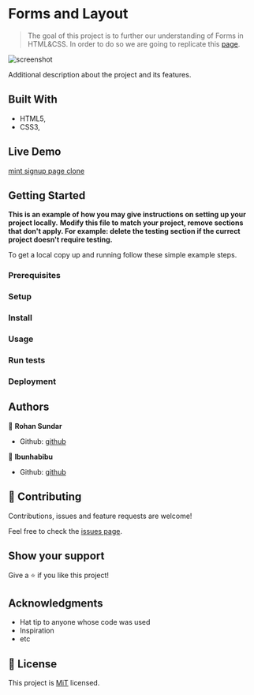 # Forms and Layout

> The goal of this project is to further our understanding of Forms in HTML&CSS. In order to do so we are going to replicate this [page](https://htmlpreview.github.io/?https://github.com/rsundar/mint-signup-page/blob/development_branch/index.html). 

![screenshot](./app_screenshot.png)

Additional description about the project and its features.

## Built With

- HTML5,
- CSS3,


## Live Demo

[mint signup page clone](https://htmlpreview.github.io/?https://github.com/rsundar/mint-signup-page/blob/development_branch/index.html)


## Getting Started

**This is an example of how you may give instructions on setting up your project locally.**
**Modify this file to match your project, remove sections that don't apply. For example: delete the testing section if the currect project doesn't require testing.**


To get a local copy up and running follow these simple example steps.

### Prerequisites

### Setup

### Install

### Usage

### Run tests

### Deployment



## Authors

👤 **Rohan Sundar**

- Github: [github](https://www.github.com/rsundar)


👤 **Ibunhabibu**

- Github: [github](https://www.github.com/IBUNHABIBU)


## 🤝 Contributing

Contributions, issues and feature requests are welcome!

Feel free to check the [issues page](issues/).

## Show your support

Give a ⭐️ if you like this project!

## Acknowledgments

- Hat tip to anyone whose code was used
- Inspiration
- etc

## 📝 License

This project is [MiT](lic.url) licensed.